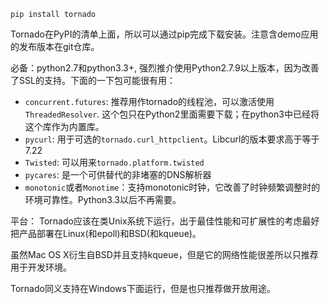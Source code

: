 `pip install tornado`

Tornado在PyPI的清单上面，所以可以通过pip完成下载安装。注意含demo应用的发布版本在git仓库。

必备：python2.7和python3.3+, 强烈推介使用Python2.7.9以上版本，因为改善了SSL的支持。下面的一下包可能很有用：

- `concurrent.futures`: 推荐用作tornado的线程池，可以激活使用`ThreadedResolver`. 这个包只在Python2里面需要下载；在python3中已经将这个库作为内置库。
- `pycurl`: 用于可选的`tornado.curl_httpclient`。Libcurl的版本要求高于等于7.22
- `Twisted`: 可以用来`tornado.platform.twisted`
- `pycares`: 是一个可供替代的非堵塞的DNS解析器
- `monotonic`或者`Monotime`：支持monotonic时钟，它改善了时钟频繁调整时的环境可靠性。Python3.3以后不再需要。

平台： Tornado应该在类Unix系统下运行，出于最佳性能和可扩展性的考虑最好把产品部署在Linux(和epoll)和BSD(和kqueue)。

虽然Mac OS X衍生自BSD并且支持kqueue，但是它的网络性能很差所以只推荐用于开发环境。

Tornado同义支持在Windows下面运行，但是也只推荐做开放用途。